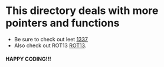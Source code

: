 # This directory deals with more pointers and functions
* Be sure to check out leet [1337](https://en.wikipedia.org/wiki/Leet)
* Also check out ROT13 [ROT13](https://en.wikipedia.org/wiki/ROT13).
#### HAPPY CODING!!!
